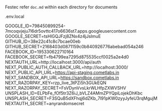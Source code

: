 Festec
refer `doc.md` within each directory for documents

.env.local

GOOGLE_ID=798450899254-7mcoqvjeju7l6dr5ovttc417o6636st7.apps.googleusercontent.com
GOOGLE_SECRET=tsHlGQJFzj8ZNx4z4jJsImuE
GITHUB_ID=38e22c41c8c7bcae00eb
GITHUB_SECRET=2168403d0871159c0b840926776abebad054a246
FACEBOOK_ID=195330622710164
FACEBOOK_SECRET=fb4799ea7295d875535ccf0025a2e4d0
NEXTAUTH_URL=http://localhost:3000/api/auth
NEXT_PUBLIC_AUTH_CALLBACK_URL=http://localhost:3000/
NEXT_PUBLIC_API_URL=https://api-staging.cometlabs.in
NEXT_SANDBOX_API_URL=https://sandbox.cometlabs.in
NEXT_RAZORPAY_KEY=rzp_live_3tPZi5h3GUkEQN
NEXT_RAZORPAY_SECRET=FsVDynVvsLkrWLHfpZXWVSHV
UNSPLASH_ID=ELPbFe_fOf5tr3Z6iJ_bVLZ4AMmZPYQpiLojekDhKbc
UNSPLASH_SECRET=F3SQuB5dXFhqj6dZKb_7l91pKW0zyyJyfeU3rqMgujM
NEXTAUTH_SECRET=anyrandomsecret
